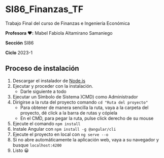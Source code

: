 # SI86_Finanzas_TF
Trabajo Final del curso de Finanzas e Ingeniería Económica

**Profesora ❤️:** Mabel Fabiola Altamirano Samaniego

**Sección** SI86

**Ciclo** 2023-1

## Proceso de instalación
1. Descargar el instalador de [Node.js](https://nodejs.org/es/download)
2. Ejecutar y proceder con la instalación.
   - Darle siguiente a todo
3. Ejecutar un Símbolo de Sistema )CMD) como Administrador
4. Dirigirse a la ruta del proyecto comando `cd "Ruta del proyecto"`
   - Para obtener de manera sencilla la ruta, vaya a la carpeta del proyecto, dé click a la barra de rutas y cópiela
   - En el CMD, para pegar la ruta, pulse click derecho de su mouse
6. Ejecute el comando `npm install`
7. Instale Angular con `npm install -g @angular/cli`
8. Ejecute el proyecto en local con `ng serve --o`
9. Si no abre automáticamente la aplicación web, vaya a su navegador y busque `localhost:4200`
10. Listo 😀
